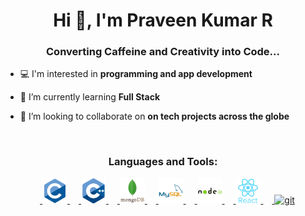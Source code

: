 <h1 align="center">Hi 👋, I'm Praveen Kumar R</h1>
<h3 align="center">Converting Caffeine and Creativity into Code...</h3>

- 💻 I'm interested in **programming and app development**

- 🌱 I’m currently learning **Full Stack**

- 📱 I’m looking to collaborate on **on tech projects across the globe**

<!-- <h3 align="left">Connect with me:</h3>
<p align="left">
</p> -->
<br>
<h3 align="center">Languages and Tools:</h3>
<p align="center"> 
&emsp;<a href="https://www.cprogramming.com/" target="_blank" rel="noreferrer"> <img src="https://raw.githubusercontent.com/devicons/devicon/master/icons/c/c-original.svg" alt="c" width="40" height="40"/> </a> 
&emsp;<a href="https://www.cplusplus.org/" target="_blank" rel="noreferrer"> <img src="https://raw.githubusercontent.com/devicons/devicon/master/icons/cplusplus/cplusplus-original.svg" alt="cplusplus" width="40" height="40"/> </a>
&emsp;<a href="https://www.mongodb.com/" target="_blank" rel="noreferrer"> <img src="https://raw.githubusercontent.com/devicons/devicon/master/icons/mongodb/mongodb-original-wordmark.svg" alt="mongodb" width="40" height="40"/> </a>
&emsp;<a href="https://www.mysql.com/" target="_blank" rel="noreferrer"> <img src="https://raw.githubusercontent.com/devicons/devicon/master/icons/mysql/mysql-original-wordmark.svg" alt="mysql" width="40" height="40"/> </a> 
&emsp;<a href="https://nodejs.org" target="_blank" rel="noreferrer"> <img src="https://raw.githubusercontent.com/devicons/devicon/master/icons/nodejs/nodejs-original-wordmark.svg" alt="nodejs" width="40" height="40"/> </a> 
&emsp;<a href="https://reactjs.org/" target="_blank" rel="noreferrer"> <img src="https://raw.githubusercontent.com/devicons/devicon/master/icons/react/react-original-wordmark.svg" alt="react" width="40" height="40"/> </a>
&emsp;<a href="https://git-scm.com/" target="_blank" rel="noreferrer"> <img src="https://www.vectorlogo.zone/logos/git-scm/git-scm-icon.svg" alt="git" width="40" height="40"/> </a></p>

<!-- <br>
<p align="center"> <a href="https://github.com/ryo-ma/github-profile-trophy"><img src="https://github-profile-trophy.vercel.app/?username=praveen-221" alt="praveen-221" /></a> </p>

<br>
<p align="center">&nbsp;<img align="center" src="https://github-readme-stats.vercel.app/api?username=praveen-221&show_icons=true&theme=dark&locale=en" alt="praveen-221" /></p> -->

<!---
praveen-221/praveen-221 is a ✨ special ✨ repository because its `README.md` (this file) appears on your GitHub profile.
You can click the Preview link to take a look at your changes.
--->
